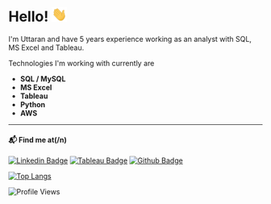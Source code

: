 # Hello! <img src="https://raw.githubusercontent.com/ptyadana/ptyadana/master/wave.gif" width="30px">
<p>I'm Uttaran and have 5 years experience working as an analyst with SQL, MS Excel and Tableau.</p>


Technologies I'm working with currently are
- <b>SQL / MySQL</b>
- <b>MS Excel</b>
- <b>Tableau</b>
- <b>Python</b>
- <b>AWS</b>

----

#### 📬 Find me at(/n)
[![Linkedin Badge](https://img.shields.io/badge/-LinkedIn-blue?style=flat-square&logo=Linkedin&logoColor=white&link=https://www.linkedin.com/in/uttarang)](https://www.linkedin.com/in/uttarang)
[![Tableau Badge](http://img.shields.io/badge/-Tableau-orange?style=flat-square&logo=tableau&logoColor=white&link=https://public.tableau.com/profile/uttaran.gangopadhyay#!/)](https://public.tableau.com/profile/uttaran.gangopadhyay#!/)
[![Github Badge](http://img.shields.io/badge/-Github-black?style=flat-square&logo=github&link=https://github.com/uttarangangopadhyay/)](https://github.com/uttarangangopadhyay) 

[![Top Langs](https://github-readme-stats.vercel.app/api/top-langs/?username=uttarangangopadhyay&layout=compact)](https://github.com/uttarang/github-readme-stats)

![Profile Views](https://komarev.com/ghpvc/?username=uttarangangopadhyay)
